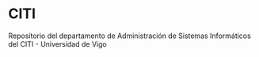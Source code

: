 # CITI
Repositorio del departamento de Administración de Sistemas Informáticos del CITI - Universidad de Vigo

